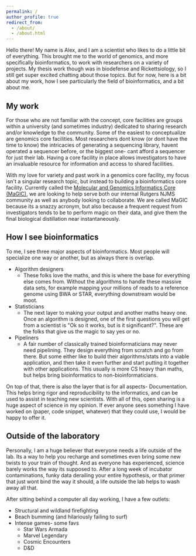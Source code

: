 ```yaml
---
permalink: /
author_profile: true
redirect_from: 
  - /about/
  - /about.html
---
```


Hello there! My name is Alex, and I am a scientist who likes to do a little bit of everything. This brought me to the world of genomics, and more specifically bioinformatics, to work with researchers on a variety of projects. My thesis work though was in biodefense and Rickettsiology, so I still get super excited chatting about those topics. But for now, here is a bit about my work, how I see particularly the field of bioinformatics, and a bit about me. 

My work
------
For those who are not familiar with the concept, core facilities are groups within a university (and sometimes industry) dedicated to sharing research and/or knowledge to the community. Some of the easiest to conceptualize are genomics core facilities. Most researchers dont know (or dont have the time to know) the intricacies of generating a sequencing library, havent operated a sequencer before, or the biggest one- cant afford a sequencer for just their lab. Having a core facility in place allows investigators to have an invaluable resource for information and access to shared facilities. 

With my love for variety and past work in a genomics core facility, my focus isn't a singular research topic, but instead to building a bioinformatics core facility. Currently called the [Molecular and Genomics Informatics Core (MaGIC)](https://github.com/RU-MaGIC), we are looking to help serve both our internal Rutgers NJMS community as well as anybody looking to collaborate. We are called MaGIC because its a snazzy acronym, but also because a frequent request from investigators tends to be to perform magic on their data, and give them the final biological distillation near instantaneously. 

How I see bioinformatics
------
To me, I see three major aspects of bioinformatics. Most people will specialize one way or another, but as always there is overlap. 
* Algorithm designers
  * These folks love the maths, and this is where the base for everything else comes from. Without the algorithms to handle these massive data sets, for example mapping your millions of reads to a reference genome using BWA or STAR, everything downstream would be moot. 
* Statisticians
  * The next layer to making your output and another maths heavy one. Once an algorithm is designed, one of the first questions you will get from a scientist is "Ok so it works, but is it significant?". These are the folks that give us the magic to say yes or no. 
* Pipeliners
  * A fair number of classically trained bioinformaticians may never need pipelining. They design everything from scratch and go from there. But some either like to build their algorithms/stats into a viable application, and then take it even further and start putting it together with other applications. This usually is more CS heavy than maths, but helps bring bioinformatics to non-bioinformaticians.

On top of that, there is also the layer that is for all aspects- Documentation. This helps bring rigor and reproducibility to the informatics, and can be used to assist in teaching new scientists. With all of this, open sharing is a huge aspect of science in my opinion. If ever anyone sees something I have worked on (paper, code snippet, whatever) that they could use, I would be happy to offer it. 

Outside of the laboratory
------
Personally, I am a huge believer that everyone needs a life outside of the lab. Its a way to help you recharge and sometimes even bring some new twists to your train of thought. And as everyone has experienced, science barely works the way its supposed to. After a long week of incubator contaminations, funky data derailing your entire hypothesis, or that primer that just wont bind the way it should, a life outside the lab helps to wash away all that. 

After sitting behind a computer all day working, I have a few outlets:
* Structural and wildland firefighting
* Beach bumming (and hilariously failing to surf)
* Intense games- some favs
  * Star Wars Armada
  * Marvel Legendary
  * Cosmic Encounters
  * D&D 

 
